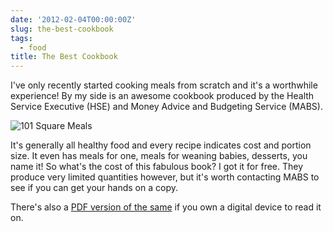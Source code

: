 ```yaml
---
date: '2012-02-04T00:00:00Z'
slug: the-best-cookbook
tags:
  - food
title: The Best Cookbook
---
```


I've only recently started cooking meals from scratch and it's a worthwhile
experience! By my side is an awesome cookbook produced by the Health Service
Executive (HSE) and Money Advice and Budgeting Service (MABS).

<img src="/files/2012/02/101squaremeals.png" alt="101 Square Meals">

It's generally all healthy food and every recipe indicates cost and portion
size. It even has meals for one, meals for weaning babies, desserts, you name
it! So what's the cost of this fabulous book? I got it for free. They produce
very limited quantities however, but it's worth contacting MABS to see if you
can get your hands on a copy.

There's also a
<a title="101 Square Meals" href="http://dueyfinster.files.wordpress.com/2012/02/101_sq_meals_1_.pdf" target="_blank">PDF
version of the same</a> if you own a digital device to read it on.

